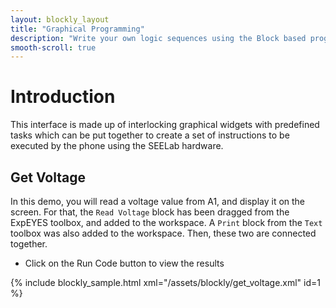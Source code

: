 ```yaml
---
layout: blockly_layout
title: "Graphical Programming"
description: "Write your own logic sequences using the Block based programming interface"
smooth-scroll: true
---
```


# Introduction

This interface is made up of interlocking graphical widgets with predefined tasks
which can be put together to create a set of instructions to be executed by the phone using
the SEELab hardware.

## Get Voltage

In this demo, you will read a voltage value from A1, and display it on the screen.
For that, the `Read Voltage` block has been dragged from the ExpEYES toolbox, and added to the workspace.
A `Print` block from the `Text` toolbox was also added to the workspace. Then, these two are connected together.

+ Click on the Run Code button to view the results

{% include blockly_sample.html xml="/assets/blockly/get_voltage.xml" id=1 %}

